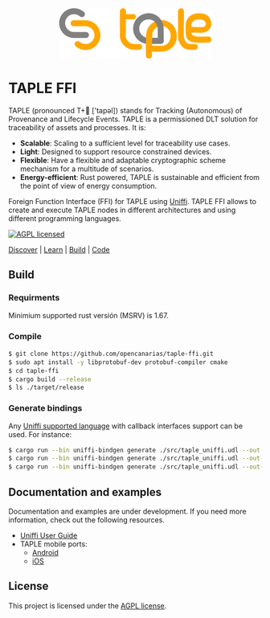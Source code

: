 <div align="center">
<img src="https://raw.githubusercontent.com/opencanarias/public-resources/master/images/taple-logo-readme.png">
</div>

# TAPLE FFI
TAPLE (pronounced T+🍎 ['tapəl]) stands for Tracking (Autonomous) of Provenance and Lifecycle Events. TAPLE is a permissioned DLT solution for traceability of assets and processes. It is:

- **Scalable**: Scaling to a sufficient level for traceability use cases. 
- **Light**: Designed to support resource constrained devices.
- **Flexible**: Have a flexible and adaptable cryptographic scheme mechanism for a multitude of scenarios.
- **Energy-efficient**: Rust powered, TAPLE is sustainable and efficient from the point of view of energy consumption.

Foreign Function Interface (FFI) for TAPLE using [Uniffi](https://github.com/mozilla/uniffi-rs). TAPLE FFI allows to create and execute TAPLE nodes in different architectures and using different programming languages. 

[![AGPL licensed][agpl-badge]][agpl-url]

[agpl-badge]: https://img.shields.io/badge/license-AGPL-blue.svg
[agpl-url]: https://github.com/opencanarias/taple-core/blob/master/LICENSE

[Discover](https://www.taple.es/docs/discover) | [Learn](https://www.taple.es/docs/learn) | [Build](https://www.taple.es/docs/build) | [Code](https://github.com/search?q=topic%3Ataple+org%3Aopencanarias++fork%3Afalse+archived%3Afalse++is%3Apublic&type=repositories)

## Build

### Requirments
Minimium supported rust versión (MSRV) is 1.67.

### Compile
```bash
$ git clone https://github.com/opencanarias/taple-ffi.git
$ sudo apt install -y libprotobuf-dev protobuf-compiler cmake
$ cd taple-ffi
$ cargo build --release
$ ls ./target/release
```

### Generate bindings
Any [Uniffi supported language](https://mozilla.github.io/uniffi-rs/Overview.html#supported-languages) with callback interfaces support can be used. For instance:
```bash
$ cargo run --bin uniffi-bindgen generate ./src/taple_uniffi.udl --out-dir ./target/bindings/kotlin --language kotlin
$ cargo run --bin uniffi-bindgen generate ./src/taple_uniffi.udl --out-dir ./target/bindings/swift --language swift
$ cargo run --bin uniffi-bindgen generate ./src/taple_uniffi.udl --out-dir ./target/bindings/python --language python
```

## Documentation and examples
Documentation and examples are under development. If you need more information, check out the following resources. 
- [Uniffi User Guide](https://mozilla.github.io/uniffi-rs/)
- TAPLE mobile ports:
  - [Android](https://github.com/opencanarias/taple-sdk-android.git)
  - [iOS](https://github.com/opencanarias/taple-sdk-ios.git)
  
## License
This project is licensed under the [AGPL license](./LICENSE).
